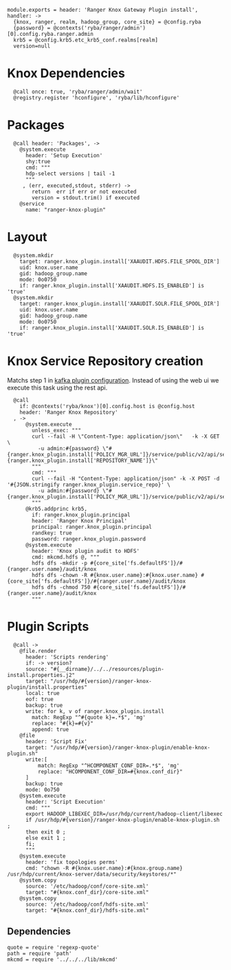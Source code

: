 
    module.exports = header: 'Ranger Knox Gateway Plugin install', handler: ->
      {knox, ranger, realm, hadoop_group, core_site} = @config.ryba 
      {password} = @contexts('ryba/ranger/admin')[0].config.ryba.ranger.admin
      krb5 = @config.krb5.etc_krb5_conf.realms[realm]
      version=null

# Knox Dependencies

      @call once: true, 'ryba/ranger/admin/wait'
      @registry.register 'hconfigure', 'ryba/lib/hconfigure'

# Packages

      @call header: 'Packages', ->
        @system.execute
          header: 'Setup Execution'
          shy:true
          cmd: """
          hdp-select versions | tail -1
          """
         , (err, executed,stdout, stderr) ->
            return  err if err or not executed
            version = stdout.trim() if executed
        @service
          name: "ranger-knox-plugin"

# Layout

      @system.mkdir
        target: ranger.knox_plugin.install['XAAUDIT.HDFS.FILE_SPOOL_DIR']
        uid: knox.user.name
        gid: hadoop_group.name
        mode: 0o0750
        if: ranger.knox_plugin.install['XAAUDIT.HDFS.IS_ENABLED'] is 'true'
      @system.mkdir
        target: ranger.knox_plugin.install['XAAUDIT.SOLR.FILE_SPOOL_DIR']
        uid: knox.user.name
        gid: hadoop_group.name
        mode: 0o0750
        if: ranger.knox_plugin.install['XAAUDIT.SOLR.IS_ENABLED'] is 'true'
        

# Knox Service Repository creation
Matchs step 1 in [kafka plugin configuration][kafka-plugin]. Instead of using the web ui
we execute this task using the rest api.

      @call 
        if: @contexts('ryba/knox')[0].config.host is @config.host 
        header: 'Ranger Knox Repository'
      , ->
          @system.execute
            unless_exec: """
            curl --fail -H \"Content-Type: application/json\"   -k -X GET  \ 
              -u admin:#{password} \"#{ranger.knox_plugin.install['POLICY_MGR_URL']}/service/public/v2/api/service/name/#{ranger.knox_plugin.install['REPOSITORY_NAME']}\"
            """
            cmd: """
            curl --fail -H "Content-Type: application/json" -k -X POST -d '#{JSON.stringify ranger.knox_plugin.service_repo}' \
              -u admin:#{password} \"#{ranger.knox_plugin.install['POLICY_MGR_URL']}/service/public/v2/api/service/\"
            """
          @krb5.addprinc krb5,
            if: ranger.knox_plugin.principal
            header: 'Ranger Knox Principal'
            principal: ranger.knox_plugin.principal
            randkey: true
            password: ranger.knox_plugin.password
          @system.execute
            header: 'Knox plugin audit to HDFS'
            cmd: mkcmd.hdfs @, """
            hdfs dfs -mkdir -p #{core_site['fs.defaultFS']}/#{ranger.user.name}/audit/knox
            hdfs dfs -chown -R #{knox.user.name}:#{knox.user.name} #{core_site['fs.defaultFS']}/#{ranger.user.name}/audit/knox
            hdfs dfs -chmod 750 #{core_site['fs.defaultFS']}/#{ranger.user.name}/audit/knox
            """

# Plugin Scripts 

      @call ->
        @file.render
          header: 'Scripts rendering'
          if: -> version?
          source: "#{__dirname}/../../resources/plugin-install.properties.j2"
          target: "/usr/hdp/#{version}/ranger-knox-plugin/install.properties"
          local: true
          eof: true
          backup: true
          write: for k, v of ranger.knox_plugin.install
            match: RegExp "^#{quote k}=.*$", 'mg'
            replace: "#{k}=#{v}"
            append: true
        @file
          header: 'Script Fix'
          target: "/usr/hdp/#{version}/ranger-knox-plugin/enable-knox-plugin.sh"
          write:[
              match: RegExp "^HCOMPONENT_CONF_DIR=.*$", 'mg'
              replace: "HCOMPONENT_CONF_DIR=#{knox.conf_dir}"
          ]
          backup: true
          mode: 0o750
        @system.execute
          header: 'Script Execution'
          cmd: """
          export HADOOP_LIBEXEC_DIR=/usr/hdp/current/hadoop-client/libexec
          if /usr/hdp/#{version}/ranger-knox-plugin/enable-knox-plugin.sh ;
          then exit 0 ; 
          else exit 1 ; 
          fi;
          """
        @system.execute
          header: 'fix topologies perms'
          cmd: "chown -R #{knox.user.name}:#{knox.group.name} /usr/hdp/current/knox-server/data/security/keystores/*"
        @system.copy
          source: '/etc/hadoop/conf/core-site.xml'
          target: "#{knox.conf_dir}/core-site.xml"
        @system.copy
          source: '/etc/hadoop/conf/hdfs-site.xml'
          target: "#{knox.conf_dir}/hdfs-site.xml"

## Dependencies

    quote = require 'regexp-quote'
    path = require 'path'
    mkcmd = require '../../../lib/mkcmd'

[kafka-plugin]:(https://docs.hortonworks.com/HDPDocuments/HDP2/HDP-2.4.0/bk_installing_manually_book/content/installing_ranger_plugins.html#installing_ranger_yarn_plugin)
